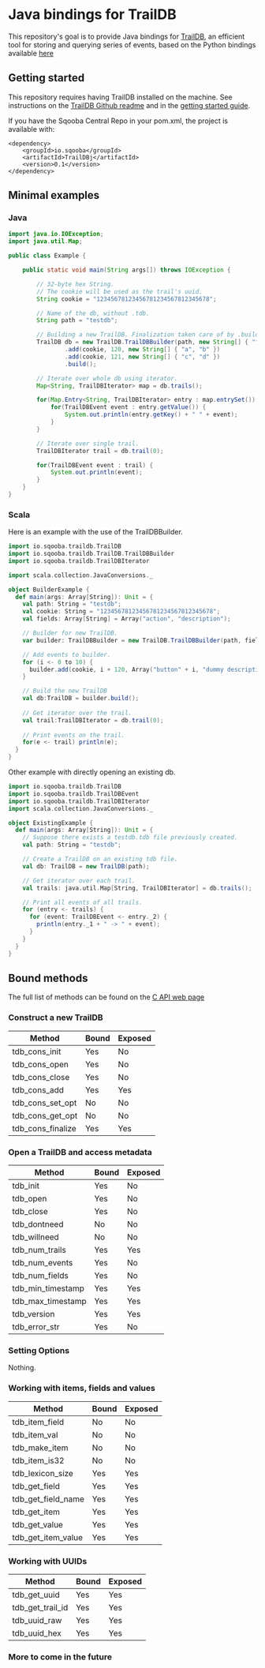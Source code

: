 Java bindings for TrailDB
====

This repository's goal is to provide Java bindings for [TrailDB](http://traildb.io), an efficient tool for storing and querying series of events, 
based on the Python bindings available [here](https://github.com/traildb/traildb-python)

## Getting started

This repository requires having TrailDB installed on the machine. See instructions on the
 [TrailDB Github readme](https://github.com/traildb/traildb) and in 
 the [getting started guide](http://traildb.io/docs/getting_started/).

If you have the Sqooba Central Repo in your pom.xml, the project is available with:

```
<dependency>
    <groupId>io.sqooba</groupId>
    <artifactId>TrailDBj</artifactId>
    <version>0.1</version>
</dependency>
```

## Minimal examples

### Java

```java
import java.io.IOException;
import java.util.Map;

public class Example {

    public static void main(String args[]) throws IOException {

        // 32-byte hex String.
        // The cookie will be used as the trail's uuid.
        String cookie = "12345678123456781234567812345678";

        // Name of the db, without .tdb.
        String path = "testdb";

        // Building a new TrailDB. Finalization taken care of by .build().
        TrailDB db = new TrailDB.TrailDBBuilder(path, new String[] { "field1", "field2" })
                .add(cookie, 120, new String[] { "a", "b" })
                .add(cookie, 121, new String[] { "c", "d" })
                .build();

        // Iterate over whole db using iterator.
        Map<String, TrailDBIterator> map = db.trails();

        for(Map.Entry<String, TrailDBIterator> entry : map.entrySet()) {
            for(TrailDBEvent event : entry.getValue()) {
                System.out.println(entry.getKey() + " " + event);
            }
        }

        // Iterate over single trail.
        TrailDBIterator trail = db.trail(0);

        for(TrailDBEvent event : trail) {
            System.out.println(event);
        }
    }
}
```

### Scala

Here is an example with the use of the TrailDBBuilder.

```scala
import io.sqooba.traildb.TrailDB
import io.sqooba.traildb.TrailDB.TrailDBBuilder
import io.sqooba.traildb.TrailDBIterator

import scala.collection.JavaConversions._

object BuilderExample {
  def main(args: Array[String]): Unit = {
    val path: String = "testdb";
    val cookie: String = "12345678123456781234567812345678";
    val fields: Array[String] = Array("action", "description");

    // Builder for new TrailDB.
    var builder: TrailDBBuilder = new TrailDB.TrailDBBuilder(path, fields);

    // Add events to builder.
    for (i <- 0 to 10) {
      builder.add(cookie, i + 120, Array("button" + i, "dummy description"));
    }

    // Build the new TrailDB
    val db:TrailDB = builder.build();
    
    // Get iterator over the trail.
    val trail:TrailDBIterator = db.trail(0);
    
    // Print events on the trail.
    for(e <- trail) println(e);
  }
}

```

Other example with directly opening an existing db.

```scala
import io.sqooba.traildb.TrailDB
import io.sqooba.traildb.TrailDBEvent
import io.sqooba.traildb.TrailDBIterator
import scala.collection.JavaConversions._

object ExistingExample {
  def main(args: Array[String]): Unit = {
    // Suppose there exists a testdb.tdb file previously created.
    val path: String = "testdb";

    // Create a TrailDB on an existing tdb file.
    val db: TrailDB = new TrailDB(path);

    // Get iterator over each trail.
    val trails: java.util.Map[String, TrailDBIterator] = db.trails();

    // Print all events of all trails.
    for (entry <- trails) {
      for (event: TrailDBEvent <- entry._2) {
        println(entry._1 + " -> " + event);
      }
    }
  }
}
```


## Bound methods

The full list of methods can be found on the [C API web page](http://traildb.io/docs/api/)

### Construct a new TrailDB

| Method            | Bound | Exposed |
|-------------------|--------|---------|
| tdb_cons_init     | Yes    | No      |
| tdb_cons_open     | Yes    | No      |
| tdb_cons_close    | Yes    | No      |
| tdb_cons_add      | Yes    | Yes     |
| tdb_cons_set_opt  | No     | No      |
| tdb_cons_get_opt  | No     | No      |
| tdb_cons_finalize | Yes    | Yes     |

### Open a TrailDB and access metadata

| Method            | Bound | Exposed |
|-------------------|--------|---------|
| tdb_init          | Yes    | No      |
| tdb_open          | Yes    | No      |
| tdb_close         | Yes    | No      |
| tdb_dontneed      | No     | No      |
| tdb_willneed      | No     | No      |
| tdb_num_trails    | Yes    | Yes     |
| tdb_num_events    | Yes    | No      |
| tdb_num_fields    | Yes    | No      |
| tdb_min_timestamp | Yes    | Yes     |
| tdb_max_timestamp | Yes    | Yes     |
| tdb_version       | Yes    | Yes     |
| tdb_error_str     | Yes    | No      |

### Setting Options

Nothing.

### Working with items, fields and values

| Method             | Bound | Exposed |
|--------------------|--------|---------|
| tdb_item_field     | No     | No      |
| tdb_item_val       | No     | No      |
| tdb_make_item      | No     | No      |
| tdb_item_is32      | No     | No      |
| tdb_lexicon_size   | Yes    | Yes     |
| tdb_get_field      | Yes    | Yes     |
| tdb_get_field_name | Yes    | Yes     |
| tdb_get_item       | Yes    | Yes     |
| tdb_get_value      | Yes    | Yes     |
| tdb_get_item_value | Yes    | Yes     |

### Working with UUIDs

| Method           | Bound | Exposed |
|------------------|--------|---------|
| tdb_get_uuid     | Yes    | Yes     |
| tdb_get_trail_id | Yes    | Yes     |
| tdb_uuid_raw     | Yes    | Yes     |
| tdb_uuid_hex     | Yes    | Yes     |

### More to come in the future
